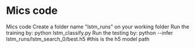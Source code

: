 # Mics code
Mics code
Create a folder name "lstm_runs" on your working folder
Run the training by: python lstm_classify.py
Run the testing by: python --infer lstm_runs/lstm_search_0/best.h5 #this is the h5 model path
